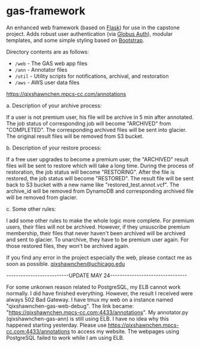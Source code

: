 # gas-framework
An enhanced web framework (based on [Flask](http://flask.pocoo.org/)) for use in the capstone project. Adds robust user authentication (via [Globus Auth](https://docs.globus.org/api/auth)), modular templates, and some simple styling based on [Bootstrap](http://getbootstrap.com/).

Directory contents are as follows:
* `/web` - The GAS web app files
* `/ann` - Annotator files
* `/util` - Utility scripts for notifications, archival, and restoration
* `/aws` - AWS user data files

https://qixshawnchen.mpcs-cc.com/annotations

a. Description of your archive process: 

If a user is not premium user, his file will be archive in 5 min after annotated. The job status of corresponding job will become "ARCHIVED" from "COMPLETED". The corresponding archived files will be sent into glacier. The original result files will be removed from S3 bucket. 


b. Description of your restore process: 

If a free user upgrades to become a premium user, the "ARCHIVED" result files will be sent to restore which will take a long time. During the process of restoration, the job status will become "RESTORING". After the file is restored, the job status will become "RESTORED". The result file will be sent back to S3 bucket with a new name like "restored_test.annot.vcf". The archive_id will be removed from DynamoDB and corresponding archived file will be removed from glacier. 


c. Some other rules:

I add some other rules to make the whole logic more complete. For premium users, their files will not be archived. However, if they unsuscribe premium membership, their files that never haven't been archived will be archived and sent to glacier. To unarchive, they have to be premium user again. For those restored files, they won't be archived again. 


If you find any error in the project especially the web, please contact me as soon as possible. qixshawnchen@uchicago.edu



--------------------------UPDATE MAY 24--------------------------------


For some unkonwn reason related to PostgreSQL, my ELB cannot work normally. I did have finished everything. However, the result I received were always 502 Bad Gateway. 
I have tmux my web on a instance named "qixshawnchen-gas-web-debug". The link became: "https://qixshawnchen.mpcs-cc.com:4433/annotations".
My annotator.py (qixshawnchen-gas-ann) is still using ELB. I have no idea why this happened starting yesterday. Please use https://qixshawnchen.mpcs-cc.com:4433/annotations to access my website.
The webpages using PostgreSQL failed to work while I am using ELB.
